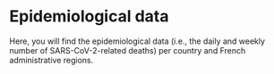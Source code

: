# Epidemiological data
<p>Here, you will find the epidemiological data (i.e., the daily and weekly number of SARS-CoV-2-related deaths) per country and French administrative regions.</p>
 <br>
